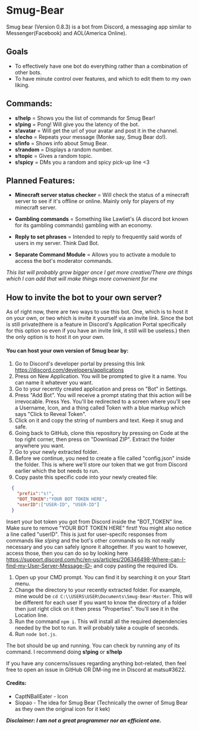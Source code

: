 # Smug-Bear
Smug bear (Version 0.8.3) is a bot from Discord, a messaging app similar to Messenger(Facebook) and AOL(America Online).

## Goals

* To effectively have one bot do everything rather than a combination of other bots.
* To have minute control over features, and which to edit them to my own liking.

## Commands:

* **s!help** = Shows you the list of commands for Smug Bear!
* **s!ping** = Pong! Will give you the latency of the bot.
* **s!avatar** = Will get the url of your avatar and post it in the channel.
* **s!echo** = Repeats your message (Monke say, Smug Bear do!).
* **s!info** = Shows info about Smug Bear.
* **s!random** = Displays a random number.
* **s!topic** = Gives a random topic.
* **s!spicy** = DMs you a random and spicy pick-up line <3

## Planned Features:

* **Minecraft server status checker** = Will check the status of a minecraft server to see if it's offline or online. Mainly only for players of my minecraft server.

* **Gambling commands** = Something like Lawliet's (A discord bot known for its gambling commands) gambling with an economy.

* **Reply to set phrases** = Intended to reply to frequently said words of users in my server. Think Dad Bot.

* **Separate Command Module** = Allows you to activate a module to access the bot's moderator commands.

*This list will probably grow bigger once I get more creative/There are things which I can add that will make things more convenient for me*

## How to invite the bot to your own server?

As of right now, there are two ways to use this bot. One, which is to host it on your own, or two which is invite it yourself via an invite link.
Since the bot is still private(there is a feature in Discord's Application Portal specifically for this option so even if you have an invite link, it still will be useless.) then the only option is to host it on your own. 

#### You can host your own version of Smug bear by:

1. Go to Discord's developer portal by pressing this link https://discord.com/developers/applications
1. Press on New Application. You will be prompted to give it a name. You can name it whatever you want.
1. Go to your recently created application and press on "Bot" in Settings.
1. Press "Add Bot". You will receive a prompt stating that this action will be irrevocable. Press Yes. You'll be redirected to a screen where you'll see a Username, Icon, and a thing called Token with a blue markup which says "Click to Reveal Token".
1. Click on it and copy the string of numbers and text. Keep it snug and safe.
1. Going back to GitHub, clone this repository by pressing on Code at the top right corner, then press on "Download ZIP". Extract the folder anywhere you want.
1. Go to your newly extracted folder.
1. Before we continue, you need to create a file called "config.json" inside the folder. This is where we'll store our token that we got from Discord earlier which the bot needs to run.
1. Copy paste this specific code into your newly created file:
```json
  {
    "prefix":"s!",
    "BOT_TOKEN":"YOUR BOT TOKEN HERE",
    "userID":["USER-ID", "USER-ID"]
  }
```
Insert your bot token you got from Discord inside the "BOT_TOKEN" line. Make sure to remove "YOUR BOT TOKEN HERE" first! 
You might also notice a line called "userID". This is just for user-specifc responses from commands like *s!ping* and the bot's other commands so its not really necessary and you can safely ignore it altogether. If you want to however, access those, then you can do so by looking here https://support.discord.com/hc/en-us/articles/206346498-Where-can-I-find-my-User-Server-Message-ID- and copy pasting the required IDs.

1. Open up your CMD prompt. You can find it by searching it on your Start menu.
1. Change the directory to your recently extracted folder. For example, mine would be `cd C:\\USERS\USER\Documents\Smug-Bear-Master`. This will be different for each user  If you want to know the directory of a folder then just right click on it then press "Properties". You'll see it in the Location line.
1. Run the command `npm i`. This will install all the required dependencies needed by the bot to run. It will probably take a couple of seconds.
1. Run `node bot.js`.


The bot should be up and running. You can check by running any of its command. I recommend doing **s!ping** or **s!help**

If you have any concerns/issues regarding anything bot-related, then feel free to open an issue in GitHub OR DM-ing me in Discord at matsu#3622.

#### Credits:
* CaptNBallEater - Icon
* Siopao - The idea for Smug Bear (Technically the owner of Smug Bear as they own the original icon for it kek)

***Disclaimer: I am not a great programmer nor an efficient one.***
